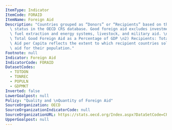 ```yaml
---
ItemType: Indicator
ItemCode: FORAID
ItemName: Foreign Aid
Description: "Countries grouped as “Donors” or “Recipients” based on their reported\
  \ status in the OECD CRS database. Good foreign aid excludes investments in fossil\
  \ fuel extraction and energy systems, livestock, and military aid. \n1) Donors:\
  \ Total Good Foreign Aid as a Percentage of GDP \n2) Recipients: Total Good Foreign\
  \ Aid per Capita reflects the extent to which recipient countries solicit foreign\
  \ aid for their population."
Footnote: null
Indicator: Foreign Aid
IndicatorCode: FORAID
DatasetCodes:
  - TOTDON
  - TONREC
  - POPULN
  - GDPMKT
Inverted: false
LowerGoalpost: null
Policy: "Quality and \nQuantity of Foreign Aid"
SourceOrganization: OECD
SourceOrganizationIndicatorCode: null
SourceOrganizationURL: https://stats.oecd.org/Index.aspx?DataSetCode=CPA#
UpperGoalpost: null
---
```


